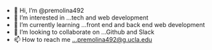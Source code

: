 - 👋 Hi, I’m @premolina492
- 👀 I’m interested in ...tech and web development 
- 🌱 I’m currently learning ...front end and back end web development 
- 💞️ I’m looking to collaborate on ...Github and Slack
- 📫 How to reach me ...premolina492@g.ucla.edu

<!---
premolina492/premolina492 is a ✨ special ✨ repository because its `README.md` (this file) appears on your GitHub profile.
You can click the Preview link to take a look at your changes.
--->
